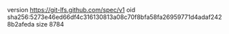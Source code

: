 version https://git-lfs.github.com/spec/v1
oid sha256:5273e46ed66df4c316130813a08c70f8bfa58fa26959771d4adaf2428b2afeda
size 8784
